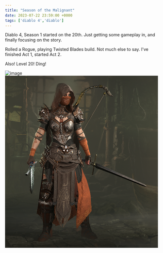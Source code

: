 ```yaml
---
title: "Season of the Malignant"
date: 2023-07-22 23:59:00 +0000
tags: ['diablo 4','diablo']
---
```

Diablo 4, Season 1 started on the 20th.  Just getting some gameplay in, and finally focusing on the story.

Rolled a Rogue, playing Twisted Blades build. Not much else to say.  I've finished Act 1, started Act 2.

Also!  Level 20! Ding!

![image](end_of_act_1.png)
![image](Rogue.png)